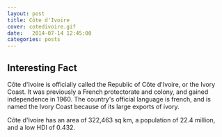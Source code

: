 ```yaml
---
layout: post
title: Côte d'Ivoire
cover: cotedivoire.gif
date:   2014-07-14 12:45:00
categories: posts
---
```


## Interesting Fact

Côte d'Ivoire is officially called the Republic of Côte d'Ivoire, or the Ivory Coast. It was previously a French protectorate and colony, and gained independence in 1960. The country's official language is french, and is named the Ivory Coast because of its large exports of ivory.

Côte d'Ivoire has an area of 322,463 sq km, a population of 22.4 million, and a low HDI of 0.432. 
